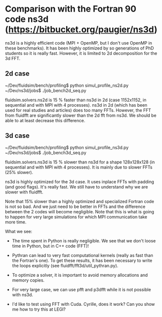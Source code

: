 
# Comparison with the Fortran 90 code ns3d (https://bitbucket.org/paugier/ns3d)

ns3d is a highly efficient code (MPI + OpenMP, but I don't use OpenMP in these
benchmarks). It has been highly optimized by so generations of PhD students so
it is really fast. However, it is limited to 2d decomposition for the 3d FFT.

## 2d case

~/Dev/fluidsim/bench/profiling$ python simul_profile_ns2d.py
~/Dev/ns3d/jobs$ ./job_bench2d_seq.py

fluidsim.solvers.ns2d is 15 % faster than ns3d in 2d (case 1152x1152, in
sequential and with MPI with 4 processes). ns3d in 2d (which has been used for
real studies and articles) does too many FFTs. However, the FFT from fluidfft
are significantly slower than the 2d fft from ns3d. We should be able to at
least decrease this difference. 

## 3d case

~/Dev/fluidsim/bench/profiling$ python simul_profile_ns3d.py
~/Dev/ns3d/jobs$ ./job_bench3d_seq.py

fluidsim.solvers.ns3d is 15 % slower than ns3d for a shape 128x128x128 (in
sequential and with MPI with 4 processes). It is mainly due to slower FFTs (25%
slower).

ns3d is highly optimized for the 3d case. It uses inplace FFTs with padding
(and good flags). It's really fast. We still have to understand why we are
slower with fluidfft.

Note that 15% slower than a highly optimized and specialized Fortran code is
not so bad. And we just need to be better in FFTs and the difference between
the 2 codes will become negligible. Note that this is what is going to happen
for very large simulations for which MPI communication take more time.

What we see:

- The time spent in Python is really negligible. We see that we don't loose
  time in Python, but in C++ code (FFT)!

- Pythran can lead to very fast computational kernels (really as fast than the
  Fortran's one). To get these results, it has been necessary to write the
  loops explicitly (see fluidfft/fft3d/util_pythran.py).

- To optimize a solver, it is important to avoid memory allocations and memory
  copies.

- For very large case, we can use pfft and p3dfft while it is not possible with
  ns3d.

- I'd like to test using FFT with Cuda. Cyrille, does it work? Can you show me
  how to try this at LEGI?

